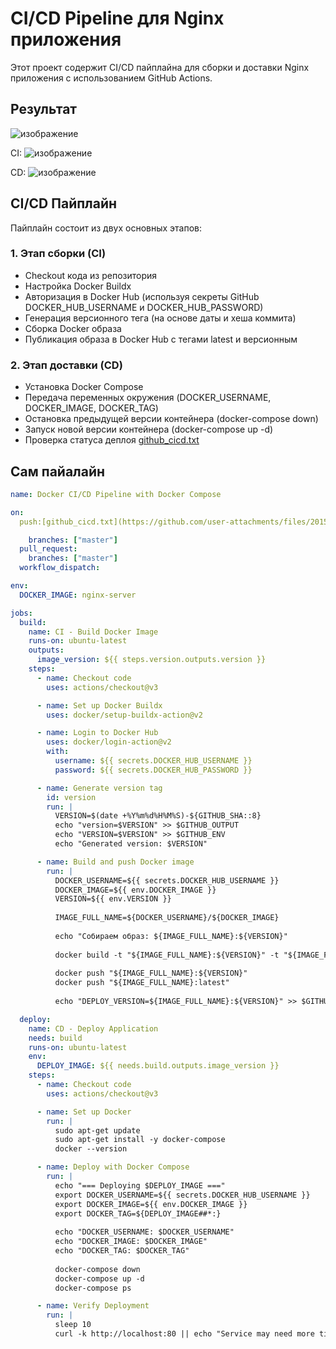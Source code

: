# CI/CD Pipeline для Nginx приложения

Этот проект содержит CI/CD пайплайна для сборки и доставки Nginx приложения с использованием GitHub Actions.

## Результат 

![изображение](https://github.com/user-attachments/assets/7a30da26-ee2c-46e8-84d2-bfc2e0597f53)


CI:
![изображение](https://github.com/user-attachments/assets/cc27daaf-561a-4d86-a6cf-05f93b730563)

CD:
![изображение](https://github.com/user-attachments/assets/dd8ef4a5-ee0b-4d60-813f-38ce9bcfb2db)



## CI/CD Пайплайн

Пайплайн состоит из двух основных этапов:

### 1. Этап сборки (CI)

- Checkout кода из репозитория
- Настройка Docker Buildx
- Авторизация в Docker Hub (используя секреты GitHub DOCKER_HUB_USERNAME и DOCKER_HUB_PASSWORD)
- Генерация версионного тега (на основе даты и хеша коммита)
- Сборка Docker образа
- Публикация образа в Docker Hub с тегами latest и версионным

### 2. Этап доставки (CD)

- Установка Docker Compose
- Передача переменных окружения (DOCKER_USERNAME, DOCKER_IMAGE, DOCKER_TAG)
- Остановка предыдущей версии контейнера (docker-compose down)
- Запуск новой версии контейнера (docker-compose up -d)
- Проверка статуса деплоя
[github_cicd.txt](https://github.com/user-attachments/files/20154474/github_cicd.txt)

## Сам пайалайн

```yaml
name: Docker CI/CD Pipeline with Docker Compose

on:
  push:[github_cicd.txt](https://github.com/user-attachments/files/20154483/github_cicd.txt)

    branches: ["master"]
  pull_request:
    branches: ["master"]
  workflow_dispatch:

env:
  DOCKER_IMAGE: nginx-server

jobs:
  build:
    name: CI - Build Docker Image
    runs-on: ubuntu-latest
    outputs:
      image_version: ${{ steps.version.outputs.version }}
    steps:
      - name: Checkout code
        uses: actions/checkout@v3

      - name: Set up Docker Buildx
        uses: docker/setup-buildx-action@v2

      - name: Login to Docker Hub
        uses: docker/login-action@v2
        with:
          username: ${{ secrets.DOCKER_HUB_USERNAME }}
          password: ${{ secrets.DOCKER_HUB_PASSWORD }}

      - name: Generate version tag
        id: version
        run: |
          VERSION=$(date +%Y%m%d%H%M%S)-${GITHUB_SHA::8}
          echo "version=$VERSION" >> $GITHUB_OUTPUT
          echo "VERSION=$VERSION" >> $GITHUB_ENV
          echo "Generated version: $VERSION"

      - name: Build and push Docker image
        run: |
          DOCKER_USERNAME=${{ secrets.DOCKER_HUB_USERNAME }}
          DOCKER_IMAGE=${{ env.DOCKER_IMAGE }}
          VERSION=${{ env.VERSION }}
          
          IMAGE_FULL_NAME=${DOCKER_USERNAME}/${DOCKER_IMAGE}
          
          echo "Собираем образ: ${IMAGE_FULL_NAME}:${VERSION}"
          
          docker build -t "${IMAGE_FULL_NAME}:${VERSION}" -t "${IMAGE_FULL_NAME}:latest" .
          
          docker push "${IMAGE_FULL_NAME}:${VERSION}"
          docker push "${IMAGE_FULL_NAME}:latest"
          
          echo "DEPLOY_VERSION=${IMAGE_FULL_NAME}:${VERSION}" >> $GITHUB_ENV

  deploy:
    name: CD - Deploy Application
    needs: build
    runs-on: ubuntu-latest
    env:
      DEPLOY_IMAGE: ${{ needs.build.outputs.image_version }}
    steps:
      - name: Checkout code
        uses: actions/checkout@v3

      - name: Set up Docker
        run: |
          sudo apt-get update
          sudo apt-get install -y docker-compose
          docker --version

      - name: Deploy with Docker Compose
        run: |
          echo "=== Deploying $DEPLOY_IMAGE ==="
          export DOCKER_USERNAME=${{ secrets.DOCKER_HUB_USERNAME }}
          export DOCKER_IMAGE=${{ env.DOCKER_IMAGE }}
          export DOCKER_TAG=${DEPLOY_IMAGE##*:}  
          
          echo "DOCKER_USERNAME: $DOCKER_USERNAME"
          echo "DOCKER_IMAGE: $DOCKER_IMAGE"
          echo "DOCKER_TAG: $DOCKER_TAG"
          
          docker-compose down
          docker-compose up -d
          docker-compose ps

      - name: Verify Deployment
        run: |
          sleep 10
          curl -k http://localhost:80 || echo "Service may need more time to start"
```
